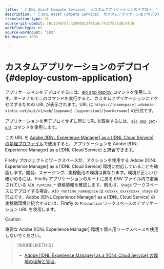 ```yaml
---
title: ' [!DNL Asset Compute Service]  カスタムアプリケーションのデプロイ。'
description: ' [!DNL Asset Compute Service]  カスタムアプリケーションのデプロイ。'
translation-type: ht
source-git-commit: 78c1246f5fc42006013701a6cf4d375a1d8c9fd8
workflow-type: ht
source-wordcount: '183'
ht-degree: 100%

---
```



# カスタムアプリケーションのデプロイ {#deploy-custom-application}

アプリケーションをデプロイするには、[aio app deploy](https://github.com/adobe/aio-cli#aio-appdeploy) コマンドを使用します。ターミナルでこのコマンドを実行すると、カスタムアプリケーションにアクセスするための URL が表示されます。URL は `https://[namespace].adobeio-static.net/api/v1/web/[appname]-[appversion]/[workername]` の形式です。

アプリケーションを再デプロイせずに同じ URL を取得するには、[`aio app get-url`](https://github.com/adobe/aio-cli#aio-appget-url-action) コマンドを使用します。

この URL を [Adobe  [!DNL Experience Manager]  as a  [!DNL Cloud Service] の処理プロファイル](https://experienceleague.adobe.com/docs/experience-manager-cloud-service/assets/manage/asset-microservices-configure-and-use.html?lang=ja)で使用すると、アプリケーションを Adobe [!DNL Experience Manager] as a [!DNL Cloud Service] と統合できます。

Firefly プロジェクトとワークスペースが、アクションを使用する Adobe [!DNL Experience Manager] as a [!DNL Cloud Service] 環境に対応していることを確認します。開発、ステージング、実稼動用の環境は異なります。環境が正しいか確かめるには、Firefly アプリケーションのルートにある ENV ファイル内で定義されている `AIO_runtime_*` 資格情報を確認します。例えば、`Stage` ワークスペースにデプロイする場合、`AIO_runtime_namespace` は `xxxxxx_xxxxxxxxx_stage` の形式です。Adobe [!DNL Experience Manager] as a [!DNL Cloud Service] の実稼動環境と統合するには、Firefly の `Production` ワークスペースのアプリケーション URL を使用します。

>[!CAUTION]
>
>重要な Adobe [!DNL Experience Manager] 環境で個人用ワークスペースを使用しないでください。

>[!MORELIKETHIS]
>
>* [Adobe  [!DNL Experience Manager]  as a  [!DNL Cloud Service] の環境の理解と管理](https://experienceleague.adobe.com/docs/experience-manager-cloud-service/implementing/using-cloud-manager/manage-environments.html?lang=ja)。

